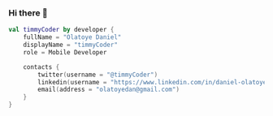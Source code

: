 ### Hi there 👋

```kotlin
val timmyCoder by developer {
    fullName = "Olatoye Daniel"
    displayName = "timmyCoder"
    role = Mobile Developer

    contacts {
        twitter(username = "@timmyCoder")
        linkedin(username = "https://www.linkedin.com/in/daniel-olatoye/")
        email(address = "olatoyedan@gmail.com")
    }
}
```

<!--
**timmyCoder/timmyCoder** is a ✨ _special_ ✨ repository because its `README.md` (this file) appears on your GitHub profile.

Here are some ideas to get you started:

- 🔭 I’m currently working on ...
- 🌱 I’m currently learning ...
- 👯 I’m looking to collaborate on ...
- 🤔 I’m looking for help with ...
- 💬 Ask me about ...
- 📫 How to reach me: ...
- 😄 Pronouns: ...
- ⚡ Fun fact: ...
-->
